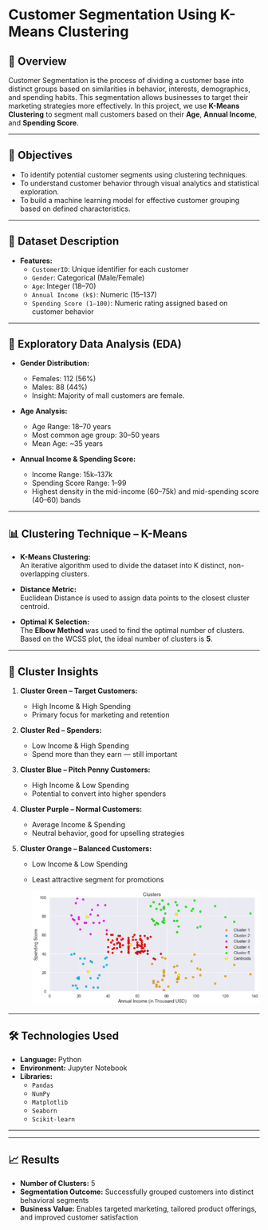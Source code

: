 # Customer Segmentation Using K-Means Clustering

## 📌 Overview

Customer Segmentation is the process of dividing a customer base into distinct groups based on similarities in behavior, interests, demographics, and spending habits. This segmentation allows businesses to target their marketing strategies more effectively. In this project, we use **K-Means Clustering** to segment mall customers based on their **Age**, **Annual Income**, and **Spending Score**.

---

## 🎯 Objectives

- To identify potential customer segments using clustering techniques.
- To understand customer behavior through visual analytics and statistical exploration.
- To build a machine learning model for effective customer grouping based on defined characteristics.

---

## 🧾 Dataset Description

- **Features:**
  - `CustomerID`: Unique identifier for each customer
  - `Gender`: Categorical (Male/Female)
  - `Age`: Integer (18–70)
  - `Annual Income (k$)`: Numeric (15–137)
  - `Spending Score (1–100)`: Numeric rating assigned based on customer behavior

---

## 🧪 Exploratory Data Analysis (EDA)

- **Gender Distribution:**  
  - Females: 112 (56%)  
  - Males: 88 (44%)  
  - Insight: Majority of mall customers are female.

- **Age Analysis:**
  - Age Range: 18–70 years
  - Most common age group: 30–50 years
  - Mean Age: ~35 years

- **Annual Income & Spending Score:**
  - Income Range: 15k–137k
  - Spending Score Range: 1–99
  - Highest density in the mid-income (60–75k) and mid-spending score (40–60) bands

---

## 📊 Clustering Technique – K-Means

- **K-Means Clustering:**  
  An iterative algorithm used to divide the dataset into K distinct, non-overlapping clusters.

- **Distance Metric:**  
  Euclidean Distance is used to assign data points to the closest cluster centroid.

- **Optimal K Selection:**  
  The **Elbow Method** was used to find the optimal number of clusters. Based on the WCSS plot, the ideal number of clusters is **5**.

---

## 🧩 Cluster Insights

1. **Cluster Green – Target Customers:**
   - High Income & High Spending
   - Primary focus for marketing and retention

2. **Cluster Red – Spenders:**
   - Low Income & High Spending
   - Spend more than they earn — still important

3. **Cluster Blue – Pitch Penny Customers:**
   - High Income & Low Spending
   - Potential to convert into higher spenders

4. **Cluster Purple – Normal Customers:**
   - Average Income & Spending
   - Neutral behavior, good for upselling strategies

5. **Cluster Orange – Balanced Customers:**
   - Low Income & Low Spending
   - Least attractive segment for promotions
  
     ![Cluster Plot](output.png)

---

## 🛠 Technologies Used

- **Language:** Python
- **Environment:** Jupyter Notebook
- **Libraries:**
  - `Pandas`
  - `NumPy`
  - `Matplotlib`
  - `Seaborn`
  - `Scikit-learn`

---

---

## 📈 Results

- **Number of Clusters:** 5
- **Segmentation Outcome:** Successfully grouped customers into distinct behavioral segments
- **Business Value:** Enables targeted marketing, tailored product offerings, and improved customer satisfaction
